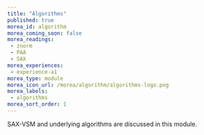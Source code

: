 ```yaml
---
title: "Algorithms"
published: true
morea_id: algorithm
morea_coming_soon: false
morea_readings:
 - znorm
 - PAA
 - SAX 
morea_experiences:
 - experience-a1
morea_type: module
morea_icon_url: /morea/algorithm/algorithms-logo.png
morea_labels:
 - algorithms
morea_sort_order: 1
---
```


SAX-VSM and underlying algorithms are discussed in this module.